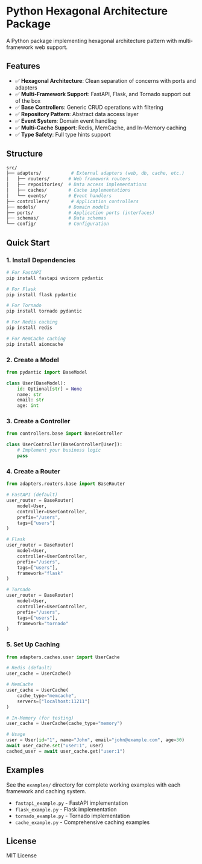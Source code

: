 # Python Hexagonal Architecture Package

A Python package implementing hexagonal architecture pattern with multi-framework web support.

## Features

- ✅ **Hexagonal Architecture**: Clean separation of concerns with ports and adapters
- ✅ **Multi-Framework Support**: FastAPI, Flask, and Tornado support out of the box
- ✅ **Base Controllers**: Generic CRUD operations with filtering
- ✅ **Repository Pattern**: Abstract data access layer
- ✅ **Event System**: Domain event handling
- ✅ **Multi-Cache Support**: Redis, MemCache, and In-Memory caching
- ✅ **Type Safety**: Full type hints support

## Structure

```bash
src/
├── adapters/           # External adapters (web, db, cache, etc.)
│   ├── routers/       # Web framework routers
│   ├── repositories/  # Data access implementations
│   ├── caches/        # Cache implementations
│   └── events/        # Event handlers
├── controllers/        # Application controllers
├── models/            # Domain models
├── ports/             # Application ports (interfaces)
├── schemas/           # Data schemas
└── config/            # Configuration
```

## Quick Start

### 1. Install Dependencies

```bash
# For FastAPI
pip install fastapi uvicorn pydantic

# For Flask
pip install flask pydantic

# For Tornado
pip install tornado pydantic

# For Redis caching
pip install redis

# For MemCache caching
pip install aiomcache
```

### 2. Create a Model

```python
from pydantic import BaseModel

class User(BaseModel):
    id: Optional[str] = None
    name: str
    email: str
    age: int
```

### 3. Create a Controller

```python
from controllers.base import BaseController

class UserController(BaseController[User]):
    # Implement your business logic
    pass
```

### 4. Create a Router

```python
from adapters.routers.base import BaseRouter

# FastAPI (default)
user_router = BaseRouter(
    model=User,
    controller=UserController,
    prefix="/users",
    tags=["users"]
)

# Flask
user_router = BaseRouter(
    model=User,
    controller=UserController,
    prefix="/users",
    tags=["users"],
    framework="flask"
)

# Tornado
user_router = BaseRouter(
    model=User,
    controller=UserController,
    prefix="/users",
    tags=["users"],
    framework="tornado"
)
```

### 5. Set Up Caching

```python
from adapters.caches.user import UserCache

# Redis (default)
user_cache = UserCache()

# MemCache
user_cache = UserCache(
    cache_type="memcache",
    servers=["localhost:11211"]
)

# In-Memory (for testing)
user_cache = UserCache(cache_type="memory")

# Usage
user = User(id="1", name="John", email="john@example.com", age=30)
await user_cache.set("user:1", user)
cached_user = await user_cache.get("user:1")
```

## Examples

See the `examples/` directory for complete working examples with each framework and caching system.

- `fastapi_example.py` - FastAPI implementation
- `flask_example.py` - Flask implementation  
- `tornado_example.py` - Tornado implementation
- `cache_example.py` - Comprehensive caching examples

## License

MIT License
